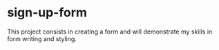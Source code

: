 # sign-up-form

This project consists in creating a form and will demonstrate my skills in form writing and styling.
